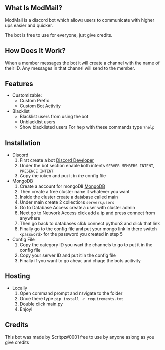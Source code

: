 ## What Is ModMail? 
ModMail is a discord bot which allows users to communicate with higher ups easier and quicker.

The bot is free to use for everyone, just give credits.

## How Does It Work?
When a member messages the bot it will create a channel with the name of their ID. Any messages in that channel will send to the member.

## Features 
* Customizable:
    * Custom Prefix
    * Custom Bot Activity
* Blacklist 
    * Blacklist users from using the bot
    * Unblacklist users
    * Show blacklisted users
For help with these commands type `?help` 

## Installation 
* Discord
  1. First create a bot [Discord Developer](https://discord.com/developers/applications)
  2. Under the bot section enable both intents `SERVER MEMBERS INTENT`, `PRESENCE INTENT`
  3. Copy the token and put it in the config file
* MongoDB
  1. Create a account for mongoDB [MongoDB](https://www.mongodb.com)
  2. Then create a free cluster name it whatever you want
  3. Inside the cluster create a database called main
  4. Under main create 2 collections `servers`,`users`
  5. Go to Database Access create a user with cluster admin
  6. Next go to Network Access click add a ip and press connect from anywhere
  7. Then go back to databases click connect python3 and click that link
  8. Finally go to the config file and put your mongo link in there switch `<password>` for the password you created in step 5
* Config File
  1. Copy the category ID you want the channels to go to put it in the config file
  2. Copy your server ID and put it in the config file
  3. Finally if you want to go ahead and chage the bots acitivity

## Hosting 

* Locally
  1. Open command prompt and navigate to the folder
  2. Once there type `pip install -r requirements.txt`
  3. Double click main.py
  4. Enjoy!

## Credits
This bot was made by Scritpz#0001 free to use by anyone aslong as you give credits
